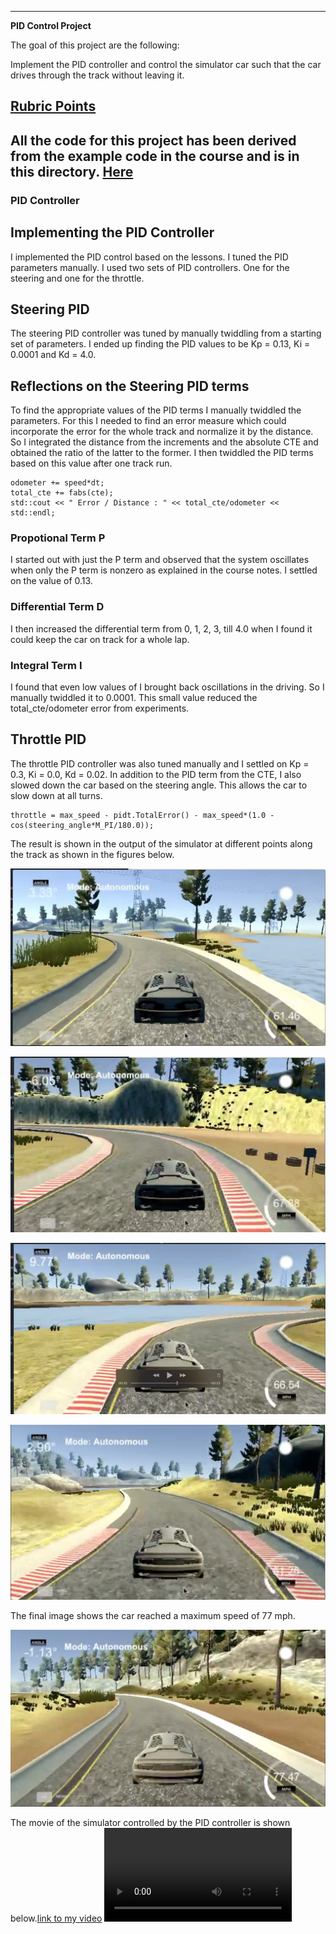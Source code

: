 
---

**PID Control Project**

The goal of this project are the following:

Implement the PID controller and control the simulator car such that the car drives through the track without leaving it.

[//]: # (Image References)
[image1]: ./examples/first.png
[image2]: ./examples/second.png
[image3]: ./examples/third.png
[image4]: ./examples/fourth.png
[image5]: ./examples/fifth.png
[video1]: ,/examples/pid.mp4

## [Rubric Points](https://review.udacity.com/#!/rubrics/824/view)
All the code for this project has been derived from the example code in the course and is in this directory.
[Here](https://github.com/gvp-study/CarND-PID-Control-Project.git)
---

### PID Controller
## Implementing the PID Controller

I implemented the PID control based on the lessons. I tuned the PID parameters manually. I used two sets of PID controllers. One for the steering and one for the throttle.

## Steering PID
The steering PID controller was tuned by manually twiddling from a starting set of parameters. I ended up finding the PID values to be Kp = 0.13, Ki = 0.0001 and Kd = 4.0.

## Reflections on the Steering PID terms
To find the appropriate values of the PID terms I manually twiddled the parameters. For this I needed to find an error measure which could incorporate the error for the whole track and normalize it by the distance. So I integrated the distance from the increments and the absolute CTE and obtained the ratio of the latter to the former. I then twiddled the PID terms based on this value after one track run.
```code
odometer += speed*dt;
total_cte += fabs(cte);
std::cout << " Error / Distance : " << total_cte/odometer << std::endl;
```
### Propotional Term P
I started out with just the P term and observed that the system oscillates when only the P term is nonzero as explained in the course notes. I settled on the value of 0.13.
### Differential Term D
I then increased the differential term from 0, 1, 2, 3, till 4.0 when I found it could keep the car on track for a whole lap.
### Integral Term I
I found that even low values of I brought back oscillations in the driving. So I manually twiddled it to 0.0001. This small value reduced the total_cte/odometer error from experiments.

## Throttle PID
The throttle PID controller was also tuned manually and I settled on Kp = 0.3, Ki = 0.0, Kd = 0.02. In addition to the PID term from the CTE, I also slowed down the car based on the steering angle. This allows the car to slow down at all turns.
```code
throttle = max_speed - pidt.TotalError() - max_speed*(1.0 - cos(steering_angle*M_PI/180.0));
```

The result is shown in the output of the simulator at different points along the track as shown in the figures below.

![alt text][image1]

![alt text][image2]

![alt text][image3]

![alt text][image4]

The final image shows the car reached a maximum speed of 77 mph.

![alt text][image5]

The movie of the simulator controlled by the PID controller is shown below.[link to my video](./examples/pid.mp4)
![alt text][video1]

